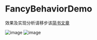 # FancyBehaviorDemo

效果及实现分析请移步该[简书文章](http://www.jianshu.com/p/7f50faa65622)

![image](https://github.com/yellowcath/YcShareElement/raw/master/readme/se.gif)
![image](https://github.com/xieyalong/FancyBehaviorDemo/blob/master/readme/1507403-63c6f206b8be0a49.gif)

